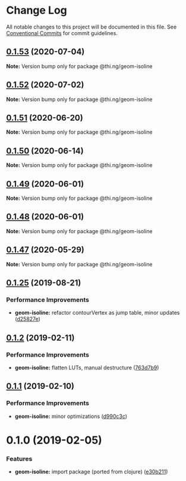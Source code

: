 # Change Log

All notable changes to this project will be documented in this file.
See [Conventional Commits](https://conventionalcommits.org) for commit guidelines.

## [0.1.53](https://github.com/thi-ng/umbrella/compare/@thi.ng/geom-isoline@0.1.52...@thi.ng/geom-isoline@0.1.53) (2020-07-04)

**Note:** Version bump only for package @thi.ng/geom-isoline





## [0.1.52](https://github.com/thi-ng/umbrella/compare/@thi.ng/geom-isoline@0.1.51...@thi.ng/geom-isoline@0.1.52) (2020-07-02)

**Note:** Version bump only for package @thi.ng/geom-isoline





## [0.1.51](https://github.com/thi-ng/umbrella/compare/@thi.ng/geom-isoline@0.1.50...@thi.ng/geom-isoline@0.1.51) (2020-06-20)

**Note:** Version bump only for package @thi.ng/geom-isoline





## [0.1.50](https://github.com/thi-ng/umbrella/compare/@thi.ng/geom-isoline@0.1.49...@thi.ng/geom-isoline@0.1.50) (2020-06-14)

**Note:** Version bump only for package @thi.ng/geom-isoline





## [0.1.49](https://github.com/thi-ng/umbrella/compare/@thi.ng/geom-isoline@0.1.48...@thi.ng/geom-isoline@0.1.49) (2020-06-01)

**Note:** Version bump only for package @thi.ng/geom-isoline





## [0.1.48](https://github.com/thi-ng/umbrella/compare/@thi.ng/geom-isoline@0.1.47...@thi.ng/geom-isoline@0.1.48) (2020-06-01)

**Note:** Version bump only for package @thi.ng/geom-isoline





## [0.1.47](https://github.com/thi-ng/umbrella/compare/@thi.ng/geom-isoline@0.1.46...@thi.ng/geom-isoline@0.1.47) (2020-05-29)

**Note:** Version bump only for package @thi.ng/geom-isoline





## [0.1.25](https://github.com/thi-ng/umbrella/compare/@thi.ng/geom-isoline@0.1.24...@thi.ng/geom-isoline@0.1.25) (2019-08-21)

### Performance Improvements

* **geom-isoline:** refactor contourVertex as jump table, minor updates ([d25827e](https://github.com/thi-ng/umbrella/commit/d25827e))

## [0.1.2](https://github.com/thi-ng/umbrella/compare/@thi.ng/geom-isoline@0.1.1...@thi.ng/geom-isoline@0.1.2) (2019-02-11)

### Performance Improvements

* **geom-isoline:** flatten LUTs, manual destructure ([763d7b9](https://github.com/thi-ng/umbrella/commit/763d7b9))

## [0.1.1](https://github.com/thi-ng/umbrella/compare/@thi.ng/geom-isoline@0.1.0...@thi.ng/geom-isoline@0.1.1) (2019-02-10)

### Performance Improvements

* **geom-isoline:** minor optimizations ([d990c3c](https://github.com/thi-ng/umbrella/commit/d990c3c))

# 0.1.0 (2019-02-05)

### Features

* **geom-isoline:** import package (ported from clojure) ([e30b211](https://github.com/thi-ng/umbrella/commit/e30b211))
